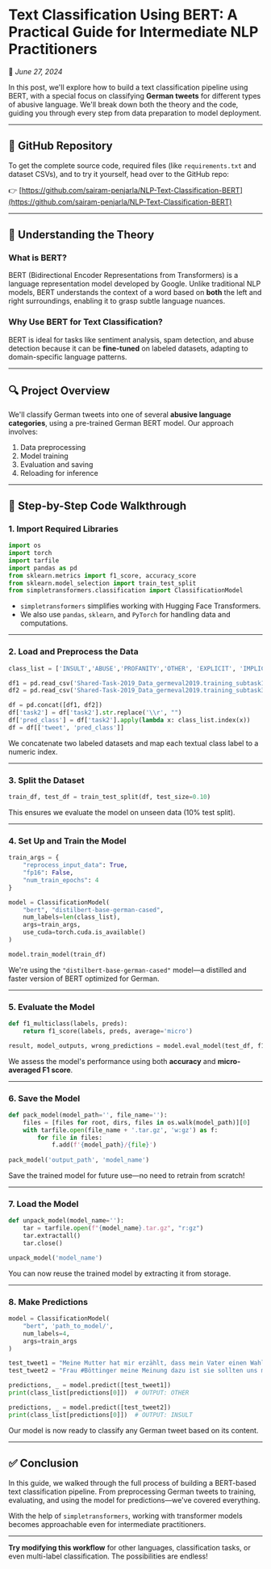 # **Text Classification Using BERT: A Practical Guide for Intermediate NLP Practitioners**  
📅 *June 27, 2024*

In this post, we'll explore how to build a text classification pipeline using BERT, with a special focus on classifying **German tweets** for different types of abusive language. We'll break down both the theory and the code, guiding you through every step from data preparation to model deployment.

---

## 🔗 GitHub Repository

To get the complete source code, required files (like `requirements.txt` and dataset CSVs), and to try it yourself, head over to the GitHub repo:

👉 [https://github.com/sairam-penjarla/NLP-Text-Classification-BERT](https://github.com/sairam-penjarla/NLP-Text-Classification-BERT)

---

## 🧠 Understanding the Theory

### What is BERT?

BERT (Bidirectional Encoder Representations from Transformers) is a language representation model developed by Google. Unlike traditional NLP models, BERT understands the context of a word based on **both** the left and right surroundings, enabling it to grasp subtle language nuances.

### Why Use BERT for Text Classification?

BERT is ideal for tasks like sentiment analysis, spam detection, and abuse detection because it can be **fine-tuned** on labeled datasets, adapting to domain-specific language patterns.

---

## 🔍 Project Overview

We'll classify German tweets into one of several **abusive language categories**, using a pre-trained German BERT model. Our approach involves:

1. Data preprocessing
2. Model training
3. Evaluation and saving
4. Reloading for inference

---

## 🧰 Step-by-Step Code Walkthrough

### 1. Import Required Libraries

```python
import os
import torch
import tarfile
import pandas as pd
from sklearn.metrics import f1_score, accuracy_score
from sklearn.model_selection import train_test_split
from simpletransformers.classification import ClassificationModel
```

- `simpletransformers` simplifies working with Hugging Face Transformers.
- We also use `pandas`, `sklearn`, and `PyTorch` for handling data and computations.

---

### 2. Load and Preprocess the Data

```python
class_list = ['INSULT','ABUSE','PROFANITY','OTHER', 'EXPLICIT', 'IMPLICIT']

df1 = pd.read_csv('Shared-Task-2019_Data_germeval2019.training_subtask1_2.txt', sep='\\t', lineterminator='\\n', encoding='utf8', names=["tweet", "task1", "task2"])
df2 = pd.read_csv('Shared-Task-2019_Data_germeval2019.training_subtask3.txt', sep='\\t', lineterminator='\\n', encoding='utf8', names=["tweet", "task1", "task2"])

df = pd.concat([df1, df2])
df['task2'] = df['task2'].str.replace('\\r', "")
df['pred_class'] = df['task2'].apply(lambda x: class_list.index(x))
df = df[['tweet', 'pred_class']]
```

We concatenate two labeled datasets and map each textual class label to a numeric index.

---

### 3. Split the Dataset

```python
train_df, test_df = train_test_split(df, test_size=0.10)
```

This ensures we evaluate the model on unseen data (10% test split).

---

### 4. Set Up and Train the Model

```python
train_args = {
    "reprocess_input_data": True,
    "fp16": False,
    "num_train_epochs": 4
}

model = ClassificationModel(
    "bert", "distilbert-base-german-cased",
    num_labels=len(class_list),
    args=train_args,
    use_cuda=torch.cuda.is_available()
)

model.train_model(train_df)
```

We're using the `"distilbert-base-german-cased"` model—a distilled and faster version of BERT optimized for German.

---

### 5. Evaluate the Model

```python
def f1_multiclass(labels, preds):
    return f1_score(labels, preds, average='micro')

result, model_outputs, wrong_predictions = model.eval_model(test_df, f1=f1_multiclass, acc=accuracy_score)
```

We assess the model's performance using both **accuracy** and **micro-averaged F1 score**.

---

### 6. Save the Model

```python
def pack_model(model_path='', file_name=''):
    files = [files for root, dirs, files in os.walk(model_path)][0]
    with tarfile.open(file_name + '.tar.gz', 'w:gz') as f:
        for file in files:
            f.add(f'{model_path}/{file}')
            
pack_model('output_path', 'model_name')
```

Save the trained model for future use—no need to retrain from scratch!

---

### 7. Load the Model

```python
def unpack_model(model_name=''):
    tar = tarfile.open(f"{model_name}.tar.gz", "r:gz")
    tar.extractall()
    tar.close()

unpack_model('model_name')
```

You can now reuse the trained model by extracting it from storage.

---

### 8. Make Predictions

```python
model = ClassificationModel(
    "bert", 'path_to_model/',
    num_labels=4,
    args=train_args
)

test_tweet1 = "Meine Mutter hat mir erzählt, dass mein Vater einen Wahlkreiskandidaten nicht gewählt hat, weil der gegen die Homo-Ehe ist"
test_tweet2 = "Frau #Böttinger meine Meinung dazu ist sie sollten uns mit ihrem Pferdegebiss nicht weiter belästigen #WDR"

predictions, _ = model.predict([test_tweet1])
print(class_list[predictions[0]])  # OUTPUT: OTHER

predictions, _ = model.predict([test_tweet2])
print(class_list[predictions[0]])  # OUTPUT: INSULT
```

Our model is now ready to classify any German tweet based on its content.

---

## ✅ Conclusion

In this guide, we walked through the full process of building a BERT-based text classification pipeline. From preprocessing German tweets to training, evaluating, and using the model for predictions—we've covered everything.

With the help of `simpletransformers`, working with transformer models becomes approachable even for intermediate practitioners.

---

**Try modifying this workflow** for other languages, classification tasks, or even multi-label classification. The possibilities are endless!
